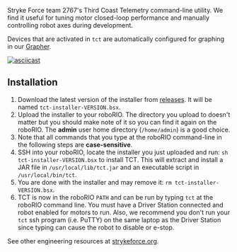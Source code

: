 Stryke Force team 2767's Third Coast Telemetry command-line utility. We find it useful for tuning motor closed-loop performance and manually controlling robot axes during development.

Devices that are activated in `tct` are automatically configured for graphing in our [Grapher](https://github.com/strykeforce/grapher).

[![asciicast](https://asciinema.org/a/owPEXZIDx8HoUzkF59rE8zvIe.svg)](https://asciinema.org/a/owPEXZIDx8HoUzkF59rE8zvIe)

## Installation

1.  Download the latest version of the installer from [releases](https://github.com/strykeforce/thirdcoast-tct/releases). It will be named `tct-installer-VERSION.bsx`.
2.  Upload the installer to your roboRIO. The directory you upload to doesn't matter but you should make note of it so you can find it again on the roboRIO. The **admin** user home directory (`/home/admin`) is a good choice.
3. Note that all commands that you type at the roboRIO command-line in the following steps are **case-sensitive**.
4.  SSH into your roboRIO, locate the installer you just uploaded and run: `sh tct-installer-VERSION.bsx` to install TCT. This will extract and install a JAR file in `/usr/local/lib/tct.jar` and an executable script in `/usr/local/bin/tct`.
5.  You are done with the installer and may remove it: `rm tct-installer-VERSION.bsx`.
6.  TCT is now in the roboRIO `PATH` and can be run by typing `tct` at the roboRIO command line. You must have a Driver Station connected and robot enabled for motors to run. Also, we recommend you don't run your `tct` ssh program (i.e. PuTTY) on the same laptop as the Driver Station since typing can cause the robot to disable or e-stop.

See other engineering resources at [strykeforce.org](https://strykeforce.org/resources/).
